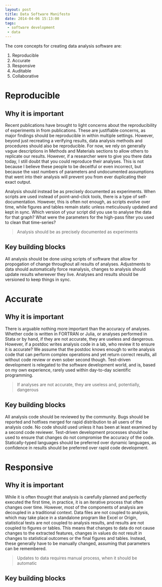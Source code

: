 ```yaml
---
layout: post
title: Data Software Manifesto
date: 2014-04-06 15:13:00
tags:
 - software development
 - data
---
```


The core concepts for creating data analysis software are:

1. Reproducible
2. Accurate
3. Responsive
4. Auditable
5. Collaborative

# Reproducible

## Why it is important
Recent publications have brought to light concerns about the reproducibility of experiments in from publications. These are justifiable concerns, as major findings should be reproducible in within multiple settings. However, beyond just recreating a verifying results, data analysis methods and procedures should also be reproducible. For now, we rely on generally vague descriptions in Methods and Materials sections to allow others to replicate our results. However, if a researcher were to give you there data today, I still doubt that you could reproduce their analyses. This is not because I believe these people to be deceitful or even incorrect, but because the vast numbers of parameters and undocumented assumptions that went into their analysis will prevent you from ever duplicating their exact output. 

Analysis should instead be as precisely documented as experiments. When scripts are used instead of point-and-click tools, there is a type of self-documentation. However, this is often not enough, as scripts evolve over time, while figures and tables remain static unless meticulously updated and kept in sync. Which version of your script did you use to analyse the data for that graph? What were the parameters for the high-pass filter you used to clean that time-series?

> Analysis should be as precisely documented as experiments

## Key building blocks
All analysis should be done using scripts of software that allow for propogation of change throughout all results of analyses. Adjustments to data should automatically force reanalysis, changes to analysis should update results whereever they live. Analyses and results should be versioned to keep things in sync.

# Accurate

## Why it is important
There is arguable nothing more important than the accuracy of analyses. Whether code is written in FORTRAN or Julia, or analyses performed in Stata or by hand, if they are not accurate, they are useless and dangerous. However, if a postdoc writes analysis code in a lab, who review it to ensure it is accurate? We assume that the postdoc knows enough to write analysis code that can perform complex operations and yet return correct results, all without code review or even sober second though. Test-driven development is relegated to the software development world, and is, based on my own experience, rarely used within day-to-day scientific programming.

> If analyses are not accurate, they are useless and, potentially, dangerous

## Key building blocks
All analysis code should be reviewed by the community. Bugs should be reported and hotfixes merged for rapid distribution to all users of the analysis code. No code should used unless it has been at least examined by a second code reviewer. Test-driven development processes should be used to ensure that changes do not compromise the accuracy of the code. Statically-typed languages should be preferred over dynamic languages, as confidence in results should be preferred over rapid code development. 

# Responsive

## Why it is important
While it is often thought that analysis is carefully planned and perfectly executed the first time, in practice, it is an iterative process that often changes over time. However, most of the components of analysis are decoupled in a traditional context. Data files are not coupled to analysis, which may take place in a standalone program like Excel or Origin, statistical tests are not coupled to analysis results, and results are not coupled to figures or tables. This means that changes to data do not cause changes to the extracted features, changes in values do not result in changes to statistical outcomes or the final figures and tables. Instead, these generally have to be manually changed, assuming that parameters can be remembered.

> Updates to data requires manual process, when it should be automatic

## Key building blocks
	

















